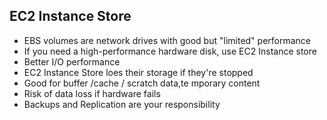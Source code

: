 ## EC2 Instance Store

- EBS volumes are network drives with good but "limited" performance
- If you need a high-performance hardware disk, use EC2 Instance store
- Better I/O performance
- EC2 Instance Store loes their storage if they're stopped
- Good for buffer /cache / scratch data,te
  mporary content
- Risk of data loss if hardware fails
- Backups and Replication are your responsibility
